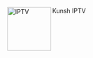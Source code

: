 Kunsh IPTV
[<img align="left" alt="IPTV" width="100px" src="https://kunsh13.github.io/iptv/img/favicon.png" />][youtube]


[youtube]: https://kunsh13.github.io/iptv/
